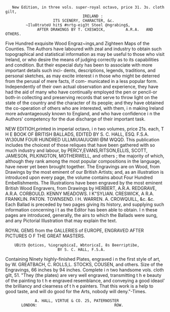        New Edition, in three vols. super-royal octavo, price 31. 3s. cloth gilt,
                                      IRELAND :
                         ITS SCENERY, CHARACTER, &c.
             ~Ilu8trateU hit$ #nrtg-eig3t Steel @ngrabing$,
                  AFTER DRAWINGS BY T. CXESWICK,         A.R.A.   AND OTHERS.
Five Hundred exquisite Wood Engraz~ings,and Zighteen Maps of the Counties.
   The Authors have laboured with zeal and industry to obtain such topographical
and statistical information as may be useful to those who visit Ireland, or who
desire the means of judging correctly as to its capabilities and condition. But
their especial duty has been to associate with more important details such inci-
dents, descriptions, legends, traditions, and personal sketches, as may excite
interest i n those who might be deterred from the perusal of mere facts, if com-
municated in a less popular form. Independently of their own actual observation
and experience, they have had the aid of many who have continually employed
the pen or pencil-or     both-in collecting and preserving records that serve to
throw light on the state of the country and the character of its people; and they
have obtained the co-operation of others who are interested, with them, i n making
Ireland more advantageously known to England, and who have confidence i n the
Authors' competency for the due discharge of their important task.


  NEW EDITIOH,printed in imperial octavo, i n two volumes, price 21s. each,
            T H E BOOK OF BRITISH BALLADS,
                EDITED BY S. C. HALL, ESQ. F.S.A.
       W\30UM FOUR HUNDRED ULLMIUIAUUQWI @M WQQD.
  This publication includes the choicest of those reliques that have been gathered
with so much industry and labour, by PERCY,EVANS,RITSON,ELLIS, SCOTT,
JAMESON,  PILKINGTON,  MOTHERWELL,   and others ; the majority of which, although
they rank among the most popular compositions in the language, have never yet
been brought together. The Engravings are on Wood, from Drawings by the
most eminent of our British Artists; and, as an illustration is introduced upon
every page, the volume contains about Four Hundred Embellishments.
  The Illustrations have been engraved by the most eminent British Wood
Engravers, from Drawings by
      HERBERT, A.R.A.
      REDGRAVE, A.R.A.
                                      CORBOULD.
                                      KENNY MEADOWS.              I   K"SYLIAN.
      CRESWICK, A R.A.
      FRANKLIN.
                                      PATON.
                                      TOWNSEND.                   I   H. WARREN.
                                                                      A. CROWQUILL, &c. &c.
  Each Ballad is preceded by two pages giving its history, and supplying such
information concerning i t as the Editor has been able to obtain. I n these pages
are introduced, generally, the airs to which the Ballads were sung, and any
Pictorial Illustration that may explain the text.


ROYAL GEMS from the GALLERIES of EUROPE,
                   ENGRAVED AFTER PICTURES O F THE GREAT MASTERS.

        UBitb @otices, %iograpbicaI, WbtoricaI, 8s Beerriptibe,
                           BY S. C. HALL, F.S.A.
Containing Ninety highly-finished Plates, engraved i n the first style of art, by
            W. GREATBACH,   C. ROLLS,L. STOCKS,    COUSEN,
                                                        and others.
  Size of the Engravings, 66 inches by 94 inches. Complete i n two handsome
                               vols. cloth gilt, 51.
  "They (the plates) are very well engraved, transmitting t h e beauty of the painting to t h e
engraved resemblance, and conveying a good ideaol' the brilliancy and clearness of t h e painters.
That this work is a help to good taste, and will do good for the Arts, nobody will deny."-Times.


                 A. HALL, VIRTUE & CO. 25, PATERNOSTER
           LONDON:                                  ROW.
